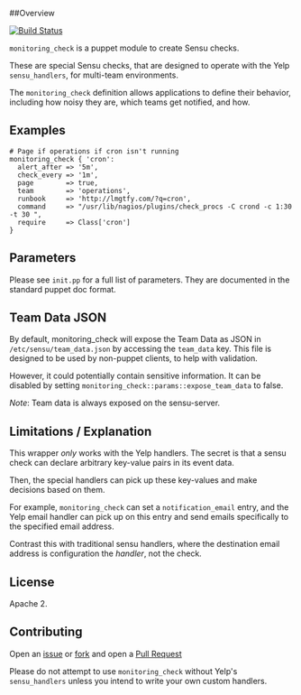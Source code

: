 ##Overview

[![Build Status](https://travis-ci.org/Yelp/puppet-monitoring_check.svg?branch=master)](https://travis-ci.org/Yelp/puppet-monitoring_check)

`monitoring_check` is a puppet module to create Sensu checks.

These are special Sensu checks, that are designed to operate with the 
Yelp `sensu_handlers`, for multi-team environments.

The `monitoring_check` definition allows applications to define their behavior,
including how noisy they are, which teams get notified, and how.

## Examples

```puppet
# Page if operations if cron isn't running
monitoring_check { 'cron':
  alert_after => '5m',
  check_every => '1m',
  page        => true,
  team        => 'operations',
  runbook     => 'http://lmgtfy.com/?q=cron',
  command     => "/usr/lib/nagios/plugins/check_procs -C crond -c 1:30 -t 30 ",
  require     => Class['cron']
}
```

## Parameters

Please see `init.pp` for a full list of parameters. They are documented
in the standard puppet doc format.

## Team Data JSON

By default, monitoring_check will expose the Team Data as JSON in 
`/etc/sensu/team_data.json` by accessing the `team_data` key. This file is
designed to be used by non-puppet clients, to help with validation.

However, it could potentially contain sensitive information. It can be disabled by
setting `monitoring_check::params::expose_team_data` to false.

*Note*: Team data is always exposed on the sensu-server.

## Limitations / Explanation

This wrapper *only* works with the Yelp handlers. The secret is that a sensu 
check can declare arbitrary key-value pairs in its event data.

Then, the special handlers can pick up these key-values and make decisions based
on them. 

For example, `monitoring_check` can set a `notification_email` entry, and
the Yelp email handler can pick up on this entry and send emails specifically
to the specified email address. 

Contrast this with traditional sensu handlers, where the destination email
address is configuration the *handler*, not the check. 

## License

Apache 2.

## Contributing

Open an [issue](https://github.com/Yelp/puppet-monitoring_check/issues) or 
[fork](https://github.com/Yelp/puppet-monitoring_check/fork) and open a 
[Pull Request](https://github.com/Yelp/puppet-monitoring_check/pulls)

Please do not attempt to use `monitoring_check` without Yelp's `sensu_handlers`
unless you intend to write your own custom handlers.
